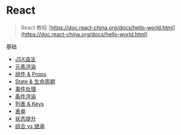 # React

> React 教程 [https://doc.react-china.org/docs/hello-world.html](https://doc.react-china.org/docs/hello-world.html)

基础

- [JSX语法](Base/introducing-jsx.md)
- [元素渲染](Base/rendering-elements.md)
- [组件 & Props](Base/components-and-props.md)
- [State & 生命周期](Base/state-and-lifecycle.md)
- [事件处理](Base/handling-events.md)
- [条件渲染](Base/conditional-rendering.md)
- [列表 & Keys](Base/lists-and-keys.md)
- [表单](Base/forms.md)
- [状态提升](Base/lifting-state-up.md)
- [组合 vs 继承](Base/composition-vs-inheritance.md)


